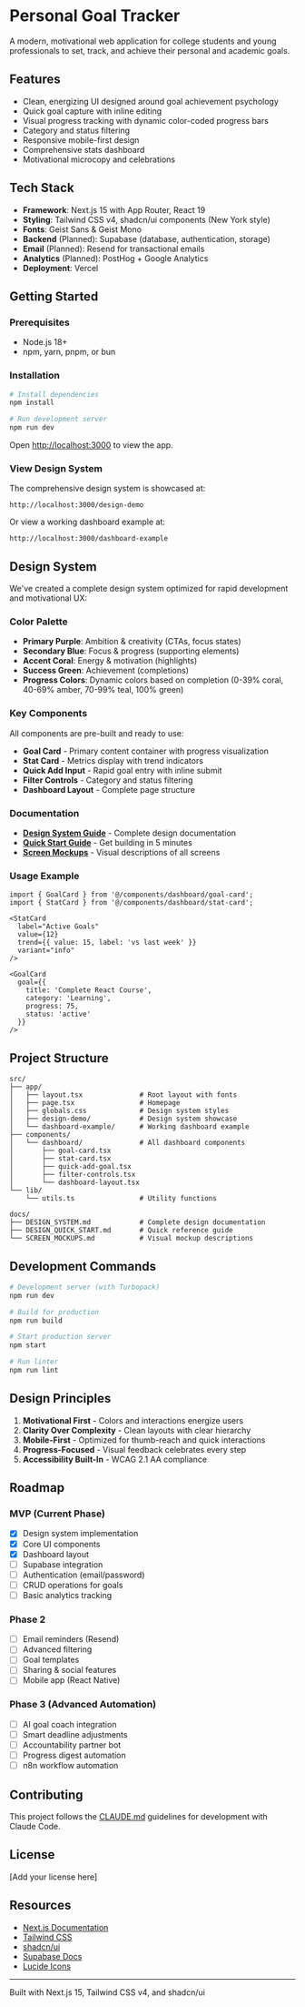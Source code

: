 # Personal Goal Tracker

A modern, motivational web application for college students and young professionals to set, track, and achieve their personal and academic goals.

## Features

- Clean, energizing UI designed around goal achievement psychology
- Quick goal capture with inline editing
- Visual progress tracking with dynamic color-coded progress bars
- Category and status filtering
- Responsive mobile-first design
- Comprehensive stats dashboard
- Motivational microcopy and celebrations

## Tech Stack

- **Framework**: Next.js 15 with App Router, React 19
- **Styling**: Tailwind CSS v4, shadcn/ui components (New York style)
- **Fonts**: Geist Sans & Geist Mono
- **Backend** (Planned): Supabase (database, authentication, storage)
- **Email** (Planned): Resend for transactional emails
- **Analytics** (Planned): PostHog + Google Analytics
- **Deployment**: Vercel

## Getting Started

### Prerequisites

- Node.js 18+
- npm, yarn, pnpm, or bun

### Installation

```bash
# Install dependencies
npm install

# Run development server
npm run dev
```

Open [http://localhost:3000](http://localhost:3000) to view the app.

### View Design System

The comprehensive design system is showcased at:

```
http://localhost:3000/design-demo
```

Or view a working dashboard example at:

```
http://localhost:3000/dashboard-example
```

## Design System

We've created a complete design system optimized for rapid development and motivational UX:

### Color Palette

- **Primary Purple**: Ambition & creativity (CTAs, focus states)
- **Secondary Blue**: Focus & progress (supporting elements)
- **Accent Coral**: Energy & motivation (highlights)
- **Success Green**: Achievement (completions)
- **Progress Colors**: Dynamic colors based on completion (0-39% coral, 40-69% amber, 70-99% teal, 100% green)

### Key Components

All components are pre-built and ready to use:

- **Goal Card** - Primary content container with progress visualization
- **Stat Card** - Metrics display with trend indicators
- **Quick Add Input** - Rapid goal entry with inline submit
- **Filter Controls** - Category and status filtering
- **Dashboard Layout** - Complete page structure

### Documentation

- **[Design System Guide](docs/DESIGN_SYSTEM.md)** - Complete design documentation
- **[Quick Start Guide](docs/DESIGN_QUICK_START.md)** - Get building in 5 minutes
- **[Screen Mockups](docs/SCREEN_MOCKUPS.md)** - Visual descriptions of all screens

### Usage Example

```tsx
import { GoalCard } from '@/components/dashboard/goal-card';
import { StatCard } from '@/components/dashboard/stat-card';

<StatCard
  label="Active Goals"
  value={12}
  trend={{ value: 15, label: 'vs last week' }}
  variant="info"
/>

<GoalCard
  goal={{
    title: 'Complete React Course',
    category: 'Learning',
    progress: 75,
    status: 'active'
  }}
/>
```

## Project Structure

```
src/
├── app/
│   ├── layout.tsx              # Root layout with fonts
│   ├── page.tsx                # Homepage
│   ├── globals.css             # Design system styles
│   ├── design-demo/            # Design system showcase
│   └── dashboard-example/      # Working dashboard example
├── components/
│   └── dashboard/              # All dashboard components
│       ├── goal-card.tsx
│       ├── stat-card.tsx
│       ├── quick-add-goal.tsx
│       ├── filter-controls.tsx
│       └── dashboard-layout.tsx
└── lib/
    └── utils.ts                # Utility functions

docs/
├── DESIGN_SYSTEM.md            # Complete design documentation
├── DESIGN_QUICK_START.md       # Quick reference guide
└── SCREEN_MOCKUPS.md           # Visual mockup descriptions
```

## Development Commands

```bash
# Development server (with Turbopack)
npm run dev

# Build for production
npm run build

# Start production server
npm start

# Run linter
npm run lint
```

## Design Principles

1. **Motivational First** - Colors and interactions energize users
2. **Clarity Over Complexity** - Clean layouts with clear hierarchy
3. **Mobile-First** - Optimized for thumb-reach and quick interactions
4. **Progress-Focused** - Visual feedback celebrates every step
5. **Accessibility Built-In** - WCAG 2.1 AA compliance

## Roadmap

### MVP (Current Phase)
- [x] Design system implementation
- [x] Core UI components
- [x] Dashboard layout
- [ ] Supabase integration
- [ ] Authentication (email/password)
- [ ] CRUD operations for goals
- [ ] Basic analytics tracking

### Phase 2
- [ ] Email reminders (Resend)
- [ ] Advanced filtering
- [ ] Goal templates
- [ ] Sharing & social features
- [ ] Mobile app (React Native)

### Phase 3 (Advanced Automation)
- [ ] AI goal coach integration
- [ ] Smart deadline adjustments
- [ ] Accountability partner bot
- [ ] Progress digest automation
- [ ] n8n workflow automation

## Contributing

This project follows the [CLAUDE.md](CLAUDE.md) guidelines for development with Claude Code.

## License

[Add your license here]

## Resources

- [Next.js Documentation](https://nextjs.org/docs)
- [Tailwind CSS](https://tailwindcss.com/docs)
- [shadcn/ui](https://ui.shadcn.com/docs)
- [Supabase Docs](https://supabase.com/docs)
- [Lucide Icons](https://lucide.dev)

---

Built with Next.js 15, Tailwind CSS v4, and shadcn/ui
